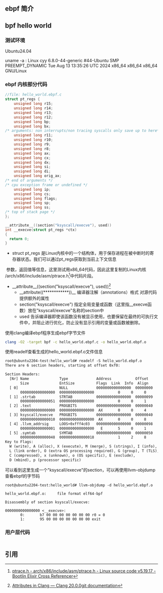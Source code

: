 ## ebpf 简介

## bpf hello world

### 测试环境
Ubuntu24.04

uname -a : Linux cyy 6.8.0-44-generic #44-Ubuntu SMP PREEMPT_DYNAMIC Tue Aug 13 13:35:26 UTC 2024 x86_64 x86_64 x86_64 GNU/Linux

### ebpf 内核部分代码

```C
//file: hello_world.ebpf.c
struct pt_regs {
	unsigned long r15;
	unsigned long r14;
	unsigned long r13;
	unsigned long r12;
	unsigned long bp;
	unsigned long bx;
/* arguments: non interrupts/non tracing syscalls only save up to here*/
	unsigned long r11;
	unsigned long r10;
	unsigned long r9;
	unsigned long r8;
	unsigned long ax;
	unsigned long cx;
	unsigned long dx;
	unsigned long si;
	unsigned long di;
	unsigned long orig_ax;
/* end of arguments */
/* cpu exception frame or undefined */
	unsigned long ip;
	unsigned long cs;
	unsigned long flags;
	unsigned long sp;
	unsigned long ss;
/* top of stack page */
};

__attribute__((section("ksyscall/execve"), used))
int __execve(struct pt_regs *ctx)
{
  return 0;
}
```

+ struct pt_regs 是Linux内核中的一个结构体，用于保存进程在被中断时的寄存器状态。我们可以通过pt_regs获取到当前上下文信息

​	参数，返回值等信息，这里测试用x86_64代码，因此这里复制的Linux内核 /arch/x86/include/asm/ptrace.h[^2]中代码片段。

+ \_\_attribute__((section("ksyscall/execve"), used))[^1]
  + \__attribute((************))\_\_ 编译器注解（annotations）格式 对源代码提供额外的属性
  + section("ksyscall/execve")  指定全局变量或函数（这里指__execve函数）放在"ksyscall/execve"名称的section中
  + used 告诉编译器即使该函数没有被显示使用，也要保留在最终的可执行文件中，并阻止进行优化，防止没有显示引用的变量或函数被删除。

使用clang编译ebpf程序生成ebpf字节文件

```sh
clang -O2 -target bpf -c hello_world.ebpf.c -o hello_world.ebpf.o
```

使用readelf查看生成的hello_world.ebpf.o文件信息

```tex
root@ubuntu2204-test:hello_world# readelf -S hello_world.ebpf.o
There are 6 section headers, starting at offset 0xf0:

Section Headers:
  [Nr] Name              Type             Address           Offset
       Size              EntSize          Flags  Link  Info  Align
  [ 0]                   NULL             0000000000000000  00000000
       0000000000000000  0000000000000000           0     0     0
  [ 1] .strtab           STRTAB           0000000000000000  00000099
       0000000000000051  0000000000000000           0     0     1
  [ 2] .text             PROGBITS         0000000000000000  00000040
       0000000000000000  0000000000000000  AX       0     0     4
  [ 3] ksyscall/execve   PROGBITS         0000000000000000  00000040
       0000000000000010  0000000000000000  AX       0     0     8
  [ 4] .llvm_addrsig     LOOS+0xfff4c03   0000000000000000  00000098
       0000000000000001  0000000000000000   E       5     0     1
  [ 5] .symtab           SYMTAB           0000000000000000  00000050
       0000000000000048  0000000000000018           1     2     8
Key to Flags:
  W (write), A (alloc), X (execute), M (merge), S (strings), I (info),
  L (link order), O (extra OS processing required), G (group), T (TLS),
  C (compressed), x (unknown), o (OS specific), E (exclude),
  D (mbind), p (processor specific)
```

可以看到这里生成一个"ksyscall/execve"的section，可以再使用llvm-objdump查看ebpf的字节码

```text
root@ubuntu2204-test:hello_world# llvm-objdump -d hello_world.ebpf.o 

hello_world.ebpf.o:     file format elf64-bpf

Disassembly of section ksyscall/execve:

0000000000000000 <__execve>:
       0:       b7 00 00 00 00 00 00 00 r0 = 0
       1:       95 00 00 00 00 00 00 00 exit
```

### 用户层代码

```C
```





## 引用

[^1]:[Attributes in Clang — Clang 20.0.0git documentation](https://clang.llvm.org/docs/AttributeReference.html#section-declspec-allocate)
[^2]:[ptrace.h - arch/x86/include/asm/ptrace.h - Linux source code v5.19.17 - Bootlin Elixir Cross Referencer](https://elixir.bootlin.com/linux/v5.19.17/source/arch/x86/include/asm/ptrace.h)
